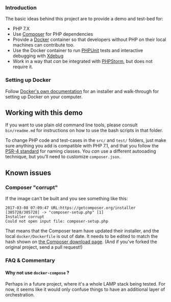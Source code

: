 ### Introduction

The basic ideas behind this project are to provide a demo and test-bed for:

* PHP 7.X
* Use [Composer](https://getcomposer.org) for PHP dependencies
* Provide a [Docker](https://www.docker.com/) container so that developers without PHP on their local machines can 
  contribute too.
* Use the Docker container to run [PHPUnit](https://phpunit.de/) tests and interactive debugging with 
  [Xdebug](https://xdebug.org/) 
* Work in a way that *can* be integrated with [PHPStorm](https://www.jetbrains.com/phpstorm/), but does not require it.

### Setting up Docker

Follow [Docker's own documentation](https://docs.docker.com/engine/getstarted/) for an installer and walk-through for setting up Docker on your computer.
 
## Working with this demo

If you want to use plain old command line tools, please consult `bin/readme.md` for instructions on how to use the bash scripts in that folder.
 
To change PHP code and test-cases in the `src/` and `test/` folders, just make sure anything you add is compatible with PHP 7.1, and that you follow the [PSR-4 standard](http://www.php-fig.org/psr/psr-4/) for naming classes. You *can* use a different autooading technique, but you'll need to customize `composer.json`.

## Known issues

### Composer "corrupt"

If the image can't be built and you see something like this:

    2017-03-08 07:09:47 URL:https://getcomposer.org/installer [305728/305728] -> "composer-setup.php" [1]
    Installer corrupt
    Could not open input file: composer-setup.php
    
That means that the Composer team have updated their installer, and the local `docker/Dockerfile` is out of date. It
 needs to be edited to match the hash shown on [the Composer download page](https://getcomposer.org/download/). (And if 
 you've forked the original project, send a pull request!) 

### FAQ & Commentary

#### Why not use `docker-compose` ?

Perhaps in a future project, where it's a whole LAMP stack being tested. For now, it seems like it would only confuse
things to have an additional layer of orchestration.
   